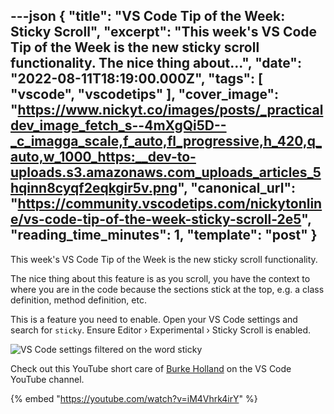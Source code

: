 ---json
{
  "title": "VS Code Tip of the Week: Sticky Scroll",
  "excerpt": "This week's VS Code Tip of the Week is the new sticky scroll functionality.  The nice thing about...",
  "date": "2022-08-11T18:19:00.000Z",
  "tags": [
    "vscode",
    "vscodetips"
  ],
  "cover_image": "https://www.nickyt.co/images/posts/_practicaldev_image_fetch_s--4mXgQi5D--_c_imagga_scale,f_auto,fl_progressive,h_420,q_auto,w_1000_https:__dev-to-uploads.s3.amazonaws.com_uploads_articles_5hqinn8cyqf2eqkgir5v.png",
  "canonical_url": "https://community.vscodetips.com/nickytonline/vs-code-tip-of-the-week-sticky-scroll-2e5",
  "reading_time_minutes": 1,
  "template": "post"
}
---

This week's VS Code Tip of the Week is the new sticky scroll functionality.

The nice thing about this feature is as you scroll, you have the context to where you are in the code because the sections stick at the top, e.g. a class definition, method definition, etc.

This is a feature you need to enable. Open your VS Code settings and search for `sticky`. Ensure Editor › Experimental › Sticky Scroll is enabled.

![VS Code settings filtered on the word sticky](https://www.nickyt.co/images/posts/_uploads_articles_t1nn44dww9jjxklf2wvh.png)
 
Check out this YouTube short care of [Burke Holland](https://twitter.com/burkeholland) on the VS Code YouTube channel.

{% embed "https://youtube.com/watch?v=iM4Vhrk4irY" %}
